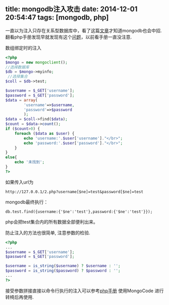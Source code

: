 title: mongodb注入攻击
date: 2014-12-01 20:54:47
tags: [mongodb, php]
---

一直以为注入只存在关系型数据库中，看了这篇[文章][1]才知道mongodb也会中招.
翻看php手册发现早就发现有这个[问题][2]，以前看手册一直没注意.

数组绑定时的注入

```php
<?php
$mongo = new mongoclient();
//选择数据库
$db = $mongo->myinfo; 
 //选择集合
$coll = $db->test;

$username = $_GET['username'];
$password = $_GET['password'];
$data = array(
        'username'=>$username,
        'password'=>$password
        );
$data = $coll->find($data);
$count = $data->count();
if ($count>0) {
    foreach ($data as $user) {
        echo 'username:'.$user['username']."</br>";
        echo 'password:'.$user['password']."</br>";
    }
}
else{
    echo '未找到';
}
?>
```

如果传入url为
```
http://127.0.0.1/2.php?username[$ne]=test&password[$ne]=test
```

mongodb最终执行：
```
db.test.find({username:{'$ne':'test'},password:{'$ne':'test'}});
```
php会把test集合内的所有数据全部便利出来。

防止注入的方法也很简单, 注意参数的检验.

```php
<?php
...
$username = $_GET['username'];
$password = $_GET['password'];

$username = is_string($username) ? $username : '';
$password = is_string($password) ? $password : '';
...
?>
```

接受参数拼接直接以命令行执行的注入可以参考[php手册][3] 使用MongoCode 进行转椅后再使用.


  [1]: http://drops.wooyun.org/tips/3939
  [2]: http://php.net/manual/zh/mongo.security.php
  [3]: http://php.net/manual/zh/mongo.security.php